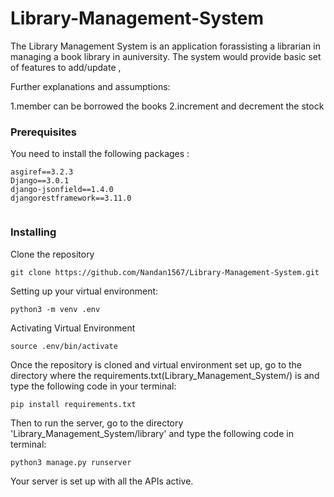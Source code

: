 # Library-Management-System
The Library Management System is an application forassisting a librarian in managing a book library in auniversity. The system would provide basic set of features to add/update ,

Further explanations and assumptions:

1.member can be borrowed the books
2.increment and decrement the stock

### Prerequisites

You need to install the following packages :

```
asgiref==3.2.3
Django==3.0.1
django-jsonfield==1.4.0
djangorestframework==3.11.0


```

### Installing

Clone the repository

```
git clone https://github.com/Nandan1567/Library-Management-System.git
```

Setting up your virtual environment:

```
python3 -m venv .env
```

Activating Virtual  Environment

```
source .env/bin/activate
```

Once the repository is cloned and virtual environment set up, go to the directory where the requirements.txt(Library_Management_System/) is and type the following code in your terminal:

```
pip install requirements.txt
```

Then to run the server, go to the directory 'Library_Management_System/library' and type the following code in terminal:

```
python3 manage.py runserver
```

Your server is set up with all the APIs active.


